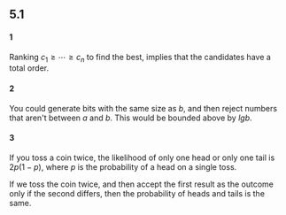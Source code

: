 ## 5.1

#### 1
Ranking $c_{1} \ge \cdots \ge c_{n}$ to find the best,
implies that the candidates have a total order.


#### 2
You could generate bits with the same size as $b$,
and then reject numbers that aren't between $a$ and $b$.
This would be bounded above by $lg b$.

#### 3
If you toss a coin twice, the likelihood of
only one head or only one tail is $2 p ( 1 - p)$,
where $p$ is the probability of a head on a single toss.

If we toss the coin twice, and then accept the first result
as the outcome only if the second differs, then the
probability of heads and tails is the same.
